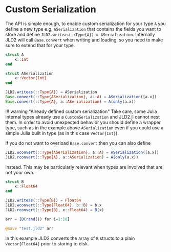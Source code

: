 # Custom Serialization

The API is simple enough, to enable custom serialization for your type `A` you define
a new type e.g. `ASerialization` that contains the fields you want to store and define
`JLD2.writeas(::Type{A}) = ASerialization`.
Internally JLD2 will call `Base.convert` when writing and loading, so you need to make sure to extend that for your type.

```julia
struct A
    x::Int
end

struct ASerialization
    x::Vector{Int}
end

JLD2.writeas(::Type{A}) = ASerialization
Base.convert(::Type{ASerialization}, a::A) = ASerialization([a.x])
Base.convert(::Type{A}, a::ASerialization) = A(only(a.x))
```

!!! warning "Already defined custom serialization"
    Take care, some Julia internal types already use a `CustomSerialization` and JLD2.jl cannot nest them.
    In order to avoid unexpected behavior you should define a wrapper type,
    such as in the example above `ASerialization` even if you could use a simple Julia built in type (as in this case `Vector{Int}`).
    
If you do not want to overload `Base.convert` then you can also define

```julia
JLD2.wconvert(::Type{ASerialization}, a::A) = ASerialization([a.x])
JLD2.rconvert(::Type{A}, a::ASerialization) = A(only(a.x))
```

instead. This may be particularly relevant when types are involved that are not your own.

```julia
struct B
    x::Float64
end

JLD2.writeas(::Type{B}) = Float64
JLD2.wconvert(::Type{Float64}, b::B) = b.x
JLD2.rconvert(::Type{B}, x::Float64) = B(x)

arr = [B(rand()) for i=1:10]

@save "test.jld2" arr
```

In this example JLD2 converts the array of `B` structs to a plain `Vector{Float64}` prior to 
storing to disk.
